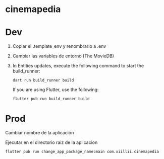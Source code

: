 # cinemapedia

# Dev

1. Copiar el .template_env y renombrarlo a .env
1. Cambiar las variables de entorno (The MovieDB)
1. In Entities updates, execute the following command to start the build_runner:

   ```
   dart run build_runner build
   ```

   If you are using Flutter, use the following:

   ```
   flutter pub run build_runner build
   ```

# Prod

Cambiar nombre de la aplicación

Ejecutar en el directorio raiz de la aplicacion

```
flutter pub run change_app_package_name:main com.xiillii.cinemapedia
```
